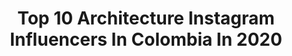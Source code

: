 ---
title: Top 10 Architecture Instagram Influencers In Colombia In 2020
description: Identify the most popular Instagram accounts on inBeat.
platform: Instagram
profiles:
  - username: "omar_portela"
    fullname: >-
      Omar
    location: "Colombia"
    followers: 6355
    engagement: 540
    commentsToLikes: 0.010958
    avatar: "https://scontent-cdt1-1.cdninstagram.com/v/t51.2885-19/s320x320/33465065_1252591151542992_7703773738075947008_n.jpg?_nc_ht=scontent-cdt1-1.cdninstagram.com&_nc_ohc=cnQel4uJQCoAX8CR7Du&oh=d16bd134184f732edd526acedbb9da0a&oe=5EB0DEE8"
    verified: false
    hashtags: "#avenue, #quarantine, #horror, #desolation"
  - username: "lauraortiz_lps"
    fullname: >-
      Laura Ortiz🌙
    location: "Colombia"
    followers: 5191
    engagement: 1612
    commentsToLikes: 0.033885
    avatar: "https://scontent-atl3-1.cdninstagram.com/v/t51.2885-19/s320x320/72307582_2525848620824634_7816681367361552384_n.jpg?_nc_ht=scontent-atl3-1.cdninstagram.com&_nc_ohc=grgv7jFpDw4AX_ncSqu&oh=8645c1f093580da060e221d2fd9320c7&oe=5EB9BE22"
    verified: false
    hashtags: "#sea, #beachlife, #kika, #tiktok"
  - username: "katherinnoriega"
    fullname: >-
      Katherin Noriega
    location: "Colombia"
    followers: 6728
    engagement: 512
    commentsToLikes: 0.037947
    avatar: "https://scontent-ams4-1.cdninstagram.com/v/t51.2885-19/s320x320/91772584_776114752795434_3359018893417906176_n.jpg?_nc_ht=scontent-ams4-1.cdninstagram.com&_nc_ohc=AtF_cH2jYRoAX-tLKky&oh=d0eb52ef264bbf3253e8dcb02876b324&oe=5EB8BE7D"
    verified: false
    hashtags: "#latinmodelcolombia, #streetstyle, #silverdress, #chicafresa"
  - username: "jeppesk"
    fullname: >-
      Jeppe Skjøde
    location: "Colombia"
    followers: 2075
    engagement: 1376
    commentsToLikes: 0.034583
    avatar: "https://scontent-amt2-1.cdninstagram.com/v/t51.2885-19/s320x320/16230436_1774111099576203_5590202121053011968_a.jpg?_nc_ht=scontent-amt2-1.cdninstagram.com&_nc_ohc=CBN6dNx_lZ8AX_DsGi2&oh=b7d2ec82a388f248a42fe2b19cc5dca8&oe=5EB1F693"
    verified: false
    hashtags: "#wayuu, #surf, #outghete, #breakdance"
  - username: "ogualteros"
    fullname: >-
      🎻Olga Gualteros🎻
    location: "Colombia"
    followers: 6482
    engagement: 548
    commentsToLikes: 0.051460
    avatar: "https://scontent-lhr8-1.cdninstagram.com/v/t51.2885-19/s320x320/83794895_181924029749954_6288168825305169920_n.jpg?_nc_ht=scontent-lhr8-1.cdninstagram.com&_nc_ohc=QteNpt-GE2sAX8ZbJ1X&oh=21d48c0c660ba1d96607099735ac5243&oe=5EBC6232"
    verified: false
    hashtags: "#mylife, #thanksgod, #sanvalentin, #quedateentucasa"
  - username: "purpurall"
    fullname: >-
      A N D R E
    location: "Colombia"
    followers: 19461
    engagement: 921
    commentsToLikes: 0.021111
    avatar: "https://scontent-lhr8-1.cdninstagram.com/v/t51.2885-19/s320x320/83448898_167639208001038_3403475155005997056_n.jpg?_nc_ht=scontent-lhr8-1.cdninstagram.com&_nc_ohc=HD175fJnZeQAX9v_zTw&oh=369ae2f46696a52dc5d43bd150d6bf43&oe=5EBB79EF"
    verified: false
    hashtags: "#wildernessculture, #9vaga, #exklusive, #sumasumatai"
  - username: "danielroaart"
    fullname: >-
      Daniel Roa
    location: "Colombia"
    followers: 5943
    engagement: 475
    commentsToLikes: 0.028062
    avatar: "https://scontent-ams4-1.cdninstagram.com/v/t51.2885-19/s320x320/14723727_1264632476949096_1738354168713707520_a.jpg?_nc_ht=scontent-ams4-1.cdninstagram.com&_nc_ohc=46_7_K7u_5sAX9z30mL&oh=35f3fecb95ca55c4a6c29262c1239add&oe=5EB418DB"
    verified: false
    hashtags: "#tulledress, #fuji, #analogcamera, #christiandiorcouture"
  - username: "alex_betancure"
    fullname: >-
      La Colombia de Alex 🇨🇴
    location: "Colombia"
    followers: 12448
    engagement: 984
    commentsToLikes: 0.034985
    avatar: "https://scontent-lhr8-1.cdninstagram.com/v/t51.2885-19/s320x320/84334633_481719729172433_621041623777673216_n.jpg?_nc_ht=scontent-lhr8-1.cdninstagram.com&_nc_ohc=wtl_Kn3hNB4AX9rEOpN&oh=14eb06c8f718d6117a9d020e92abb37f&oe=5EBA5482"
    verified: false
    hashtags: "#idcolombia, #bestdestinations, #horaazul, #corregimiento"
  - username: "dava22"
    fullname: >-
      David Morales
    location: "Colombia"
    followers: 76211
    engagement: 374
    commentsToLikes: 0.009180
    avatar: "https://scontent-ams4-1.cdninstagram.com/v/t51.2885-19/s320x320/46397191_288594965123987_6676248901802000384_n.jpg?_nc_ht=scontent-ams4-1.cdninstagram.com&_nc_ohc=UYtRkn3YGSoAX_czVQ2&oh=ceca7f8b59a82e1e66e7c0241f8141c3&oe=5EBB66F3"
    verified: false
    hashtags: "#global, #quarantine, #drawitinyourstyle, #everythingwillbeokay"
  - username: "kasas"
    fullname: >-
      𝔽𝕖𝕝𝕚𝕡𝕖 ℂ𝕒𝕤𝕒𝕤 ℝ.  🇨🇴ℂ𝕆𝕃🇨🇴
    location: "Colombia"
    followers: 2287
    engagement: 1356
    commentsToLikes: 0.052708
    avatar: "https://scontent-lhr8-1.cdninstagram.com/v/t51.2885-19/s320x320/58453837_467467884075942_3197676862100733952_n.jpg?_nc_ht=scontent-lhr8-1.cdninstagram.com&_nc_ohc=hMrXkgKMEmIAX8uuyvn&oh=b6f3cbcee6ee2f02cf3c4f983e697ace&oe=5EB99DA4"
    verified: false
    hashtags: "#travelpic, #livemoretravelmore, #solotraveller, #bogotravel"
---